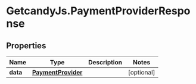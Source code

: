 # GetcandyJs.PaymentProviderResponse

## Properties

Name | Type | Description | Notes
------------ | ------------- | ------------- | -------------
**data** | [**PaymentProvider**](PaymentProvider.md) |  | [optional] 


